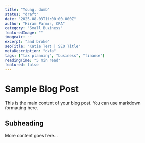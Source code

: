 ```yaml
---
title: "Young, dumb"
status: "draft"
date: "2025-08-03T10:00:00.000Z"
author: "Hiram Parmar, CPA"
category: "Small Business"
featuredImage: ""
imageAlt: ""
excerpt: "and broke"
seoTitle: "Katie Test | SEO Title"
metaDescription: "dsfa"
tags: ["tax planning", "business", "finance"]
readingTime: "5 min read"
featured: false
---
```


# Sample Blog Post

This is the main content of your blog post. You can use markdown formatting here.

## Subheading

More content goes here...
